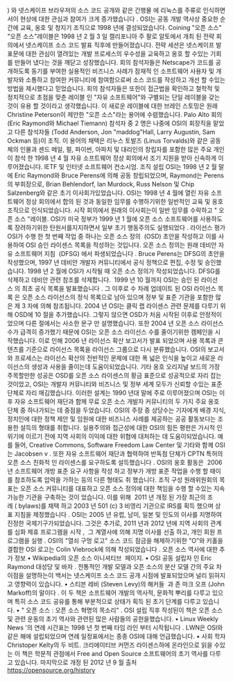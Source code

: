 ) 와 넷스케이프 브라우저의 소스 코드 공개와 같은 간행물 에 리눅스를 주류로 인식하면서이 현상에 대한 관심과 참여가 크게 증가했습니다 .
OSI는 공동 개발 역사상 중요한 순간에 교육, 옹호 및 청지기 조직으로 1998 년에 결성되었습니다.
Coining "오픈 소스"
"오픈 소스"레이블은 1998 년 2 월 3 일 캘리포니아 주 팔로 알토에서 개최 된 전략 회의에서 넷스케이프 소스 코드 발표 직후에 만들어졌습니다. 전략 세션은 넷스케이프 발표문에 대한 관심이 열려있는 개발 프로세스의 우수성을 교육하고 옹호 할 수있는 기회를 만들어 냈다는 것을 깨닫고 성장했습니다.
회의 참석자들은 Netscape가 코드를 공개하도록 동기를 부여한 실용적인 비즈니스 사례가 잠재적 인 소프트웨어 사용자 및 개발자와 소통하고 참여한 커뮤니티에 참여함으로써 소스 코드를 작성하고 개선 할 수있는 방법을 제시했다고 믿었습니다. 회의 참석자들은 또한이 접근법을 확인하고 철학적 및 정치적으로 초점을 맞춘 레이블 인 "자유 소프트웨어"와 구별되는 단일 레이블을 갖는 것이 유용 할 것이라고 생각했습니다. 이 새로운 레이블에 대한 브레인 스토밍은 원래 Christine Peterson이 제안한 "오픈 소스"라는 용어에 수렴했습니다.
Palo Alto 회의 (Eric Raymond와 Michael Tiemann) 참석자 중 2 명은 나중에 OSI의 회장직을 맡았고 다른 참석자들 (Todd Anderson, Jon "maddog"Hall, Larry Augustin, Sam Ockman 등)이 조직.
이 용어의 채택은 리누스 토발즈 (Linus Torvalds)와 같은 공동체의 인물과 센드 메일, 펄, 파이썬, 아파치 및 대리인의 창립자를 포함한 많은 주요 개인이 참석 한 1998 년 4 월 자유 소프트웨어 정상 회의에서 조기 지원을 받아 신속하게 이루어졌습니다. IETF 및 인터넷 소프트웨어 컨소시엄.
조직 설립
OSI는 1998 년 2 월 말에 Eric Raymond와 Bruce Perens에 의해 공동 창립되었으며, Raymond는 Perens의 부회장으로, Brian Behlendorf, Ian Murdock, Russ Nelson 및 Chip Salzenberg와 같은 초기 이사회가있었습니다.
OSI는 1998 년 4 월에 열린 자유 소프트웨어 정상 회의에서 합의 된 것과 동일한 임무를 수행하기위한 일반적인 교육 및 옹호 조직으로 인식되었습니다. 시작 회의에서 원래의 이사회는이 일반 임무를 수락하고 " 오픈 소스 "레이블. OSI가 미국 정부가 1999 년 1 월에 오픈 소스 소프트웨어를 사용하도록 장려하기위한 탄원서를지지하면서 일부 초기 행동주의도 실행되었다 .
라이선스 평가
OSI가 수행 한 첫 번째 작업 중 하나는 오픈 소스 정의  (OSD) 초안을 작성하고 이를 사용하여 OSI 승인 라이센스 목록을 작성하는 것입니다.
오픈 소스 정의는 원래 데비안 자유 소프트웨어 지침  (DFSG) 에서 파생되었습니다 . Bruce Perens는 DFSG의 초안을 작성했으며, 1997 년 데비안 개발자 커뮤니티에서 공식 정책으로 편집, 수정 및 승인했습니다. 1998 년 2 월에 OSI가 시작될 때 오픈 소스 정의가 작성되었습니다. DFSG를 삭제하고 데비안 관련 참조를 삭제합니다. 
1999 년 10 월까지 OSI는 승인 된 라이선스 의 최초 공식 목록을 발표했습니다 . 그 이후로 수 차례 업데이트 된 OSI 라이선스 목록 은 오픈 소스 라이선스의 정식 목록으로 남아 있으며 정부 및 표준 기관을 포함한 많은 제 3 자에 의해 참조됩니다.
2004 년 OSI는 클릭 랩 라이센스 관련 문제를 다루기 위해 OSD에 10 절을 추가했습니다. 그렇지 않으면 OSD가 처음 시작된 이후로 안정적이었으며 다른 절에서는 사소한 문구 만 설명했습니다.
또한 2004 년 오픈 소스 라이선스 수가 급격히 증가했기 때문에 OSI는 오픈 소스 라이선스 수를 줄이기위한 캠페인을 시작했습니다. 이로 인해 2006 년 라이선스 확산 보고서가 발표 되었으며 사용 목록과 콘텐츠를 기준으로 라이선스 목록을 라이선스 그룹으로 다시 분류했습니다. OSI의 보고서와 프로세스는 라이선스 확산의 전반적인 문제에 대한 폭 넓은 인식을 높이고 새로운 라이선스의 생성과 사용을 줄이는데 도움이되었습니다.
기타 옹호
오리지널 보드의 가장 주목할만한 성공은 OSD를 오픈 소스 라이센스의 황금 표준으로 성공적으로 자리 잡는 것이었고, OSI는 개발자 커뮤니티와 비즈니스 및 정부 세계 모두가 신뢰할 수있는 표준 단체로 자리 매김했습니다. 이러한 설계는 1990 년대 말에 주로 이루어졌으며 OSI는 이후 자유 소프트웨어 재단과 함께 무료 오픈 소스 개발자 커뮤니티의 두 가지 주요 옹호 단체 중 하나가되는 데 중점을 두었습니다.
OSI의 주장 중 상당수는 기자에게 배경 지식, 정치인에 대한 정책 제안 및 임원에 대한 비즈니스 사례를 제공하는 공공 활동보다는 조용한 설득의 형태를 취합니다. 실용주의와 접근성에 대한 OSI의 힘든 평판은 가시적 인 위기에 이르기 전에 지역 사회의 이익에 대한 위협에 대처하는 데 도움이되었습니다. 예를 들어, Creative Commons, Software Freedom Law Center 및 기타와 함께 OSI는 Jacobsen v . 또한 자유 소프트웨어 재단과 협력하여 반독점 단체가 CPTN 특허의 오픈 소스 친화적 인 라이센스를 요구하도록 설득했습니다 .
OSI의 옹호 활동은  2006 년 소프트웨어 개방 표준 요구 사항을 작성 하고 정부가 개방 표준 작업을 수행 할 때이를 참조하도록 압력을 가하는 등의 다른 형태도 취 했습니다.
조직 구성
원래위원회의 목표는 오픈 소스 커뮤니티를 대표하고 오픈 소스 정의에 대한 책임을 수행 할 수있는 지속 가능한 기관을 구축하는 것이 었습니다. 이를 위해  2011 년 개정 된 가장 최근의 조례 ( bylaws)를 채택 하고 2003 년 501 (c) 3 비영리 기관으로 IRS를 획득 했으며 상표 지침을 제정했습니다 .
OSI는 2005 년 유럽, 남미, 일본 및 인도의 이사를 지명하여 진정한 국제기구가되었습니다. 그것은 추가로, 2011 년과 2012 년에 지역 사회의 관계를 심화 제휴 프로그램을 시작 ,  그 계열사에 의해 지명 이사를 선출 하고, 개인 회원 프로그램을 실행 .
OSI의 "열쇠 구멍 로고"
소스 코드 잠금을 해제하기위한 "O"와 키홀을 결합한 OSI 로고는 Colin Viebrock에 의해 작성되었습니다 .
오픈 소스 역사에 대한 추가 정보
	•	Wikipedia의 오픈 소스 이니셔티브  페이지.
	•	OSI 공동 설립자 인 Eric Raymond 대성당 및 바자 . 전통적인 개발 모델과 오픈 소스의 분산 모델 간의 주요 차이점을 설명하는이 백서는 넷스케이프 소스 코드 공개 시점에 발표되었으며 널리 읽혀지고 영향력이 있습니다.
	•	스티븐 레비 (Steven Levy)의 해커들  과 존 마크 오프 (John Markoff)의 말이다 . 이 두 책은 소프트웨어 개발의 역사적, 문화적 뿌리를 다루고 있으며 특히 소스 코드 공유를 통해 부분적으로 상태가 획득 된 초기 단계를 다루고 있습니다.
	•	" 오픈 소스 : 오픈 소스 혁명의 목소리" . OSI 설립 직후 작성된이 책은 오픈 소스 및 관련 운동의 초기 역사와 관련된 많은 사람들의 공헌을했습니다.
	•	Linux Weekly News '의 연례 시간표는 1998 년 첫 번째 타임 라인 부터 시작됩니다 . LWN은 OSI와 같은 해에 설립되었으며 연례 일정표에서는 종종 OSI에 대해 언급했습니다.
	•	사회 학자 Christoper Kelty의 두 비트. 크리에이티브 커먼즈 라이센스하에 온라인으로 읽을 수있는 이 책은 학문적 관점에서 Free and Open Source 소프트웨어의 초기 역사를 다루고 있습니다.
마지막으로 개정 된 2012 년 9 월
출처 https://opensource.org/history

